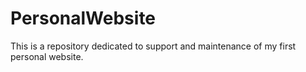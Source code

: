 # PersonalWebsite
This is a repository dedicated to support and maintenance of my first personal website.
